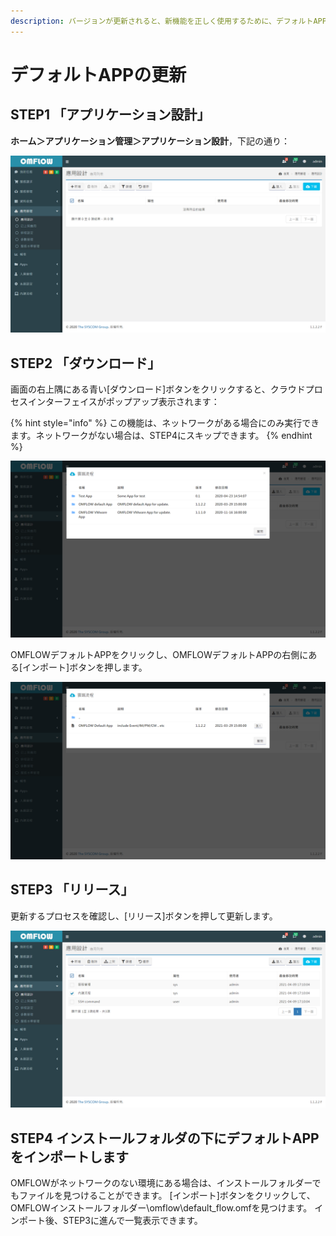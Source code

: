 ```yaml
---
description: バージョンが更新されると、新機能を正しく使用するために、デフォルトAPPを手動で更新する必要がある場合があります。更新手順は次のとおりです：
---
```


# デフォルトAPPの更新

## STEP1 「アプリケーション設計」

**ホーム＞アプリケーション管理＞アプリケーション設計**，下記の通り：

![](../.gitbook/assets/image%20%2827%29%20%284%29%20%281%29.png)

## STEP2 「ダウンロード」

画面の右上隅にある青い\[ダウンロード\]ボタンをクリックすると、クラウドプロセスインターフェイスがポップアップ表示されます：

{% hint style="info" %}
この機能は、ネットワークがある場合にのみ実行できます。ネットワークがない場合は、STEP4にスキップできます。
{% endhint %}

![](../.gitbook/assets/image%20%2824%29%20%281%29%20%281%29.png)

OMFLOWデフォルトAPPをクリックし、OMFLOWデフォルトAPPの右側にある\[インポート\]ボタンを押します。

![](../.gitbook/assets/image%20%2819%29.png)

## STEP3 「リリース」

更新するプロセスを確認し、\[リリース\]ボタンを押して更新します。

![](../.gitbook/assets/image%20%2833%29%20%282%29%20%281%29.png)

## STEP4 インストールフォルダの下にデフォルトAPPをインポートします

OMFLOWがネットワークのない環境にある場合は、インストールフォルダーでもファイルを見つけることができます。 \[インポート\]ボタンをクリックして、OMFLOWインストールフォルダー\omflow\default\_flow.omfを見つけます。 インポート後、STEP3に進んで一覧表示できます。

